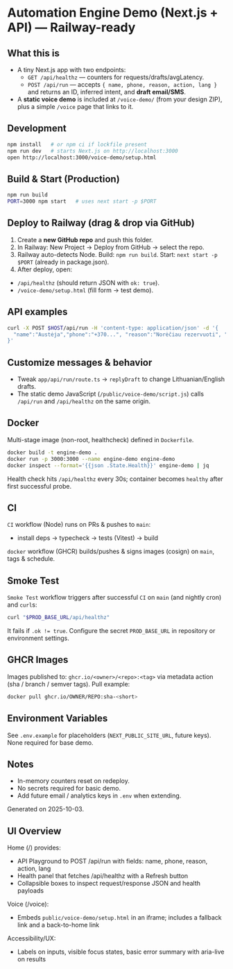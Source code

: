 # Automation Engine Demo (Next.js + API) — Railway-ready

## What this is

- A tiny Next.js app with two endpoints:
  - `GET /api/healthz` — counters for requests/drafts/avgLatency.
  - `POST /api/run` — accepts `{ name, phone, reason, action, lang }` and returns an ID, inferred intent, and **draft email/SMS**.
- A **static voice demo** is included at `/voice-demo/` (from your design ZIP), plus a simple `/voice` page that links to it.

## Development

```bash
npm install   # or npm ci if lockfile present
npm run dev   # starts Next.js on http://localhost:3000
open http://localhost:3000/voice-demo/setup.html
```

## Build & Start (Production)

```bash
npm run build
PORT=3000 npm start   # uses next start -p $PORT
```

## Deploy to Railway (drag & drop via GitHub)

1. Create a **new GitHub repo** and push this folder.
2. In Railway: New Project → Deploy from GitHub → select the repo.
3. Railway auto-detects Node. Build: `npm run build`. Start: `next start -p $PORT` (already in package.json).
4. After deploy, open:

- `/api/healthz` (should return JSON with `ok: true`).
- `/voice-demo/setup.html` (fill form → test demo).

## API examples

```bash
curl -X POST $HOST/api/run -H 'content-type: application/json' -d '{
  "name":"Austėja","phone":"+370...", "reason":"Norėčiau rezervuoti", "action":"bookings", "lang":"lt"
}'
```

## Customize messages & behavior

- Tweak `app/api/run/route.ts` → `replyDraft` to change Lithuanian/English drafts.
- The static demo JavaScript (`/public/voice-demo/script.js`) calls `/api/run` and `/api/healthz` on the same origin.

## Docker

Multi-stage image (non-root, healthcheck) defined in `Dockerfile`.

```bash
docker build -t engine-demo .
docker run -p 3000:3000 --name engine-demo engine-demo
docker inspect --format='{{json .State.Health}}' engine-demo | jq
```

Health check hits `/api/healthz` every 30s; container becomes `healthy` after first successful probe.

## CI

`CI` workflow (Node) runs on PRs & pushes to `main`:

- install deps → typecheck → tests (Vitest) → build

`docker` workflow (GHCR) builds/pushes & signs images (cosign) on `main`, tags & schedule.

## Smoke Test

`Smoke Test` workflow triggers after successful `CI` on `main` (and nightly cron) and `curl`s:

```bash
curl "$PROD_BASE_URL/api/healthz"
```

It fails if `.ok != true`. Configure the secret `PROD_BASE_URL` in repository or environment settings.

## GHCR Images

Images published to: `ghcr.io/<owner>/<repo>:<tag>` via metadata action (sha / branch / semver tags).
Pull example:

```bash
docker pull ghcr.io/OWNER/REPO:sha-<short>
```

## Environment Variables

See `.env.example` for placeholders (`NEXT_PUBLIC_SITE_URL`, future keys). None required for base demo.

## Notes

- In-memory counters reset on redeploy.
- No secrets required for basic demo.
- Add future email / analytics keys in `.env` when extending.

Generated on 2025-10-03.

## UI Overview

Home (/) provides:

- API Playground to POST /api/run with fields: name, phone, reason, action, lang
- Health panel that fetches /api/healthz with a Refresh button
- Collapsible boxes to inspect request/response JSON and health payloads

Voice (/voice):

- Embeds `public/voice-demo/setup.html` in an iframe; includes a fallback link and a back-to-home link

Accessibility/UX:

- Labels on inputs, visible focus states, basic error summary with aria-live on results
